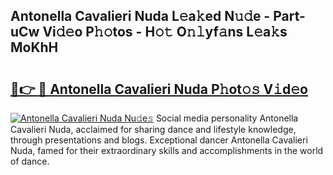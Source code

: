 ## Antonella Cavalieri Nuda L𝚎a𝚔ed N𝚞𝚍e - Part-uCw Vi𝚍𝚎o P𝚑𝚘tos - H𝚘𝚝 O𝚗𝚕yf𝚊ns L𝚎a𝚔s MoKhH

# <h2><a href="http://kfa7dn.oniu.top/?m=Antonella+Cavalieri+Nuda">🔗👉 🔴 Antonella Cavalieri Nuda P𝚑ot𝚘𝚜 V𝚒d𝚎o</a></h2>

[![Antonella Cavalieri Nuda Nu𝚍e𝚜](https://i.imgur.com/0qMVB7G.gif)](http://kfa7dn.oniu.top/?m=Antonella+Cavalieri+Nuda)
Social media personality Antonella Cavalieri Nuda, acclaimed for sharing dance and lifestyle knowledge, through presentations and blogs. Exceptional dancer Antonella Cavalieri Nuda, famed for their extraordinary skills and accomplishments in the world of dance.  
